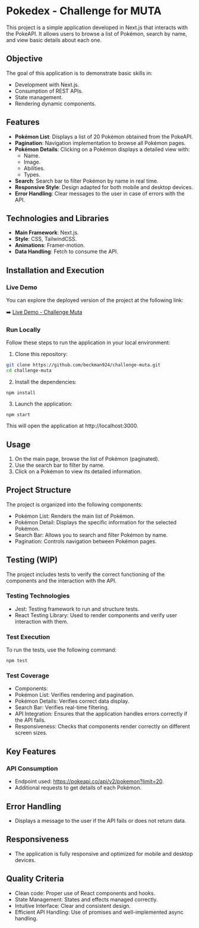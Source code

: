 # Pokedex - Challenge for MUTA

This project is a simple application developed in Next.js that interacts with the PokeAPI. It allows users to browse a list of Pokémon, search by name, and view basic details about each one.

## Objective

The goal of this application is to demonstrate basic skills in:

- Development with Next.js.
- Consumption of REST APIs.
- State management.
- Rendering dynamic components.

## Features

- **Pokémon List**: Displays a list of 20 Pokémon obtained from the PokeAPI.
- **Pagination**: Navigation implementation to browse all Pokémon pages.
- **Pokémon Details**: Clicking on a Pokémon displays a detailed view with:
  - Name.
  - Image.
  - Abilities.
  - Types.
- **Search**: Search bar to filter Pokémon by name in real time.
- **Responsive Style**: Design adapted for both mobile and desktop devices.
- **Error Handling**: Clear messages to the user in case of errors with the API.

## Technologies and Libraries

- **Main Framework**: Next.js.
- **Style**: CSS, TailwindCSS.
- **Animations**: Framer-motion.
- **Data Handling**: Fetch to consume the API.

## Installation and Execution

### Live Demo
You can explore the deployed version of the project at the following link:

➡️ [Live Demo - Challenge Muta](https://challenge-muta.vercel.app/)

### Run Locally

Follow these steps to run the application in your local environment:

1. Clone this repository:

```bash
git clone https://github.com/beckman924/challenge-muta.git
cd challenge-muta
```

2. Install the dependencies:

```
npm install
```

3. Launch the application:

```
npm start
```

This will open the application at http://localhost:3000.

## Usage

1. On the main page, browse the list of Pokémon (paginated).
2. Use the search bar to filter by name.
3. Click on a Pokémon to view its detailed information.

## Project Structure

The project is organized into the following components:

- Pokémon List: Renders the main list of Pokémon.
- Pokémon Detail: Displays the specific information for the selected Pokémon.
- Search Bar: Allows you to search and filter Pokémon by name.
- Pagination: Controls navigation between Pokémon pages.

## Testing (WIP)

The project includes tests to verify the correct functioning of the components and the interaction with the API.

### Testing Technologies

- Jest: Testing framework to run and structure tests.
- React Testing Library: Used to render components and verify user interaction with them.

### Test Execution

To run the tests, use the following command:

```
npm test
```

### Test Coverage

- Components:
- Pokémon List: Verifies rendering and pagination.
- Pokémon Details: Verifies correct data display.
- Search Bar: Verifies real-time filtering.
- API Integration: Ensures that the application handles errors correctly if the API fails.
- Responsiveness: Checks that components render correctly on different screen sizes.

## Key Features

### API Consumption

- Endpoint used: https://pokeapi.co/api/v2/pokemon?limit=20.
- Additional requests to get details of each Pokémon.

## Error Handling

- Displays a message to the user if the API fails or does not return data.

## Responsiveness

- The application is fully responsive and optimized for mobile and desktop devices.

## Quality Criteria

- Clean code: Proper use of React components and hooks.
- State Management: States and effects managed correctly.
- Intuitive Interface: Clear and consistent design.
- Efficient API Handling: Use of promises and well-implemented async handling.
